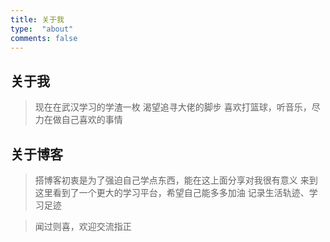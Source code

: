 ```yaml
---
title: 关于我
type:  "about" 
comments: false
---
```


## 关于我
> 现在在武汉学习的学渣一枚
 渴望追寻大佬的脚步
 喜欢打篮球，听音乐，尽力在做自己喜欢的事情

## 关于博客
> 搭博客初衷是为了强迫自己学点东西，能在这上面分享对我很有意义
来到这里看到了一个更大的学习平台，希望自己能多多加油
记录生活轨迹、学习足迹

> 闻过则喜，欢迎交流指正

